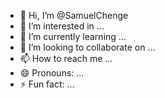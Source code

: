 - 👋 Hi, I’m @SamuelChenge
- 👀 I’m interested in ...
- 🌱 I’m currently learning ...
- 💞️ I’m looking to collaborate on ...
- 📫 How to reach me ...
- 😄 Pronouns: ...
- ⚡ Fun fact: ...

<!---
SamuelChenge/SamuelChenge is a ✨ special ✨ repository because its `README.md` (this file) appears on your GitHub profile.
You can click the Preview link to take a look at your changes.
--->
